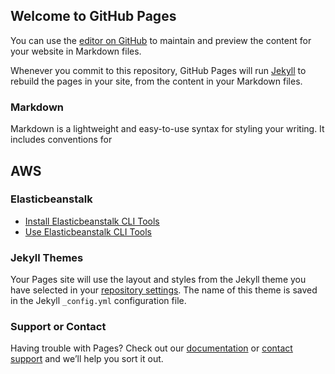 ## Welcome to GitHub Pages

You can use the [editor on GitHub](https://github.com/timogoosen/timogoosen.github.io/edit/master/index.md) to maintain and preview the content for your website in Markdown files.

Whenever you commit to this repository, GitHub Pages will run [Jekyll](https://jekyllrb.com/) to rebuild the pages in your site, from the content in your Markdown files.

### Markdown

Markdown is a lightweight and easy-to-use syntax for styling your writing. It includes conventions for



## AWS

### Elasticbeanstalk

* [Install Elasticbeanstalk CLI Tools](https://timogoosen.github.io/INSTALL_EB)
* [Use  Elasticbeanstalk CLI Tools](https://timogoosen.github.io/USE_EB)


### Jekyll Themes

Your Pages site will use the layout and styles from the Jekyll theme you have selected in your [repository settings](https://github.com/timogoosen/timogoosen.github.io/settings). The name of this theme is saved in the Jekyll `_config.yml` configuration file.

### Support or Contact

Having trouble with Pages? Check out our [documentation](https://help.github.com/categories/github-pages-basics/) or [contact support](https://github.com/contact) and we’ll help you sort it out.
